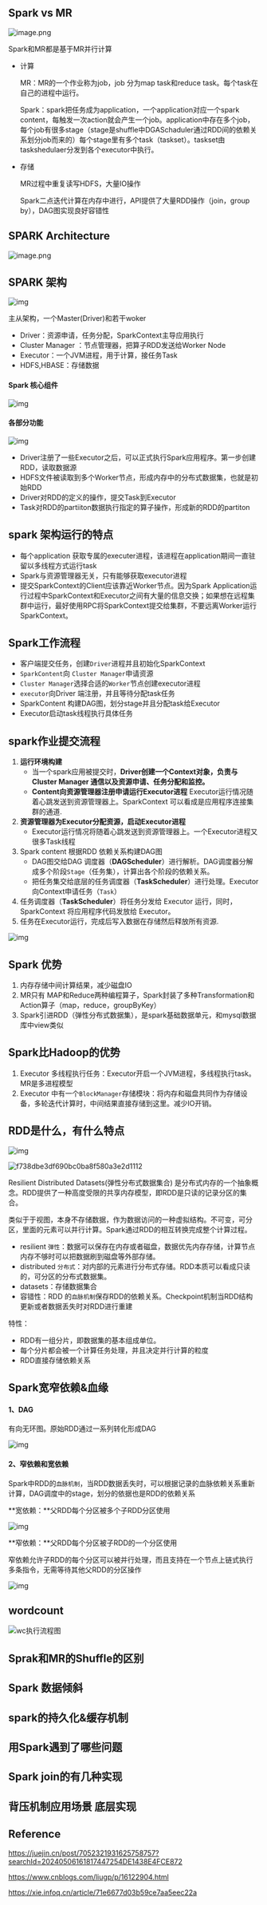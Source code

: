  

## Spark vs MR

![image.png](https://p6-juejin.byteimg.com/tos-cn-i-k3u1fbpfcp/e0c96476a819418686b9b46baf7951c7~tplv-k3u1fbpfcp-zoom-in-crop-mark:1512:0:0:0.awebp)

Spark和MR都是基于MR并行计算

- 计算

  MR：MR的一个作业称为job，job 分为map task和reduce task。每个task在自己的进程中运行。

  Spark：spark把任务成为application，一个application对应一个spark content，每触发一次action就会产生一个job。application中存在多个job，每个job有很多stage（stage是shuffle中DGASchaduler通过RDD间的依赖关系划分job而来的）每个stage里有多个task（taskset）。taskset由taskshedulaer分发到各个executor中执行。

- 存储

  MR过程中重复读写HDFS，大量IO操作

  Spark二点迭代计算在内存中进行，API提供了大量RDD操作（join，group by），DAG图实现良好容错性

## SPARK Architecture

![image.png](https://p1-juejin.byteimg.com/tos-cn-i-k3u1fbpfcp/a66bb7a6aaba462097ea327f0c6eacff~tplv-k3u1fbpfcp-zoom-in-crop-mark:1512:0:0:0.awebp?)

## SPARK 架构

![img](https://uploadfiles.nowcoder.com/files/20240320/261038666_1710946095702/.jpg)

主从架构，一个Master(Driver)和若干woker

- Driver：资源申请，任务分配，SparkContext主导应用执行
- Cluster Manager ：节点管理器，把算子RDD发送给Worker Node
- Executor：一个JVM进程，用于计算，接任务Task
- HDFS,HBASE：存储数据

#### Spark 核心组件

![img](https://static001.geekbang.org/infoq/37/37ffe974627175391384fcf34dbccc35.png)

#### 各部分功能

![img](https://static001.geekbang.org/infoq/9f/9fdc3427eaf284a2b6d3e439ada9dbdd.png)

- Driver注册了一些Executor之后，可以正式执行Spark应用程序。第一步创建RDD，读取数据源
- HDFS文件被读取到多个Worker节点，形成内存中的分布式数据集，也就是初始RDD
- Driver对RDD的定义的操作，提交Task到Executor
- Task对RDD的partiiton数据执行指定的算子操作，形成新的RDD的partiton

## spark 架构运行的特点

- 每个application 获取专属的executer进程，该进程在application期间一直驻留以多线程方式运行task
- Spark与资源管理器无关，只有能够获取executor进程
- 提交SparkContext的Client应该靠近Worker节点。因为Spark Application运行过程中SparkContext和Executor之间有大量的信息交换；如果想在远程集群中运行，最好使用RPC将SparkContext提交给集群，不要远离Worker运行SparkContext。

## Spark工作流程

- 客户端提交任务，创建`Driver`进程并且初始化SparkContext
- `SparkContent`向 `Cluster Manager`申请资源
-  `Cluster Manager`选择合适的`Worker`节点创建executor进程
- `executor`向Driver 端注册，并且等待分配task任务
- SparkContent 构建DAG图，划分stage并且分配task给Executor
- Executor启动task线程执行具体任务

## spark作业提交流程

1. **运行环境构建** 
   - 当一个spark应用被提交时，**Driver创建一个Context对象，负责与Cluster Manager 通信以及资源申请、任务分配和监控。**
   - **Content向资源管理器注册申请运行Executor进程** Executor运行情况随着心跳发送到资源管理器上。SparkContext 可以看成是应用程序连接集群的通道.
2. **资源管理器为Executor分配资源，启动Executor进程**
   - Executor运行情况将随着心跳发送到资源管理器上。一个Executor进程又很多Task线程
3. Spark content 根据RDD 依赖关系构建DAG图
   - DAG图交给DAG 调度器（**DAGScheduler**）进行解析。DAG调度器分解成多个阶段`Stage`（任务集），计算出各个阶段的依赖关系。
   - 把任务集交给底层的任务调度器（**TaskScheduler**）进行处理。Executor向Context申请任务（`Task`）
4. 任务调度器（**TaskScheduler**）将任务分发给 Executor 运行，同时，SparkContext 将应用程序代码发放给 Executor。
5. 任务在Executor运行，完成后写入数据在存储然后释放所有资源.

![img](https://images2018.cnblogs.com/blog/1228818/201804/1228818-20180425172026316-1086206534.png)

## Spark 优势

1. 内存存储中间计算结果，减少磁盘IO
2. MR只有 MAP和Reduce两种编程算子，Spark封装了多种Transformation和Action算子（map，reduce，groupByKey）
3. Spark引进RDD（弹性分布式数据集），是spark基础数据单元，和mysql数据库中view类似

## Spark比Hadoop的优势

1. Executor 多线程执行任务：Executor开启一个JVM进程，多线程执行task。MR是多进程模型
2. Executor 中有一个`BlockManager`存储模块：将内存和磁盘共同作为存储设备，多轮迭代计算时，中间结果直接存储到这里。减少IO开销。

## RDD是什么，有什么特点

![img](https://pic2.zhimg.com/80/v2-15aa361a456b5283a51632420dc7aa55_720w.webp)

![f738dbe3df690bc0ba8f580a3e2d1112](https://p3-juejin.byteimg.com/tos-cn-i-k3u1fbpfcp/e5caa08f11304397a3a1164f5e74c739~tplv-k3u1fbpfcp-zoom-in-crop-mark:1512:0:0:0.awebp)

Resilient Distributed Datasets(弹性分布式数据集合) 是分布式内存的一个抽象概念。RDD提供了一种高度受限的共享内存模型，即RDD是只读的记录分区的集合。

类似于于视图，本身不存储数据，作为数据访问的一种虚拟结构。不可变，可分区，里面的元素可以并行计算。Spark通过RDD的相互转换完成整个计算过程。

- resilient `弹性`：数据可以保存在内存或者磁盘，数据优先内存存储，计算节点内存不够时可以把数据刷到磁盘等外部存储。
- distributed `分布式`：对内部的元素进行分布式存储。RDD本质可以看成只读的，可分区的分布式数据集。
- datasets：存储数据集合
- 容错性：RDD 的`血脉机制`保存RDD的依赖关系。Checkpoint机制当RDD结构更新或者数据丢失时对RDD进行重建

特性：

- RDD有一组分片，即数据集的基本组成单位。
- 每个分片都会被一个计算任务处理，并且决定并行计算的粒度
- RDD直接存储依赖关系

## Spark宽窄依赖&血缘

#### 1、DAG

有向无环图。原始RDD通过一系列转化形成DAG

![img](https://img2022.cnblogs.com/blog/1601821/202204/1601821-20220416171707366-810064490.png)

#### 2、窄依赖和宽依赖

Spark中RDD的`血脉机制`，当RDD数据丢失时，可以根据记录的血脉依赖关系重新计算，DAG调度中的stage，划分的依据也是RDD的依赖关系

**宽依赖：**父RDD每个分区被多个子RDD分区使用

![img](https://img2022.cnblogs.com/blog/1601821/202204/1601821-20220416171657817-1513169131.png)

**窄依赖：**父RDD每个分区被子RDD的一个分区使用

窄依赖允许子RDD的每个分区可以被并行处理，而且支持在一个节点上链式执行多条指令，无需等待其他父RDD的分区操作

![img](https://img2022.cnblogs.com/blog/1601821/202204/1601821-20220416171650540-1125656506.png)

## wordcount

![wc执行流程图](https://p1-jj.byteimg.com/tos-cn-i-t2oaga2asx/gold-user-assets/2019/4/20/16a3898802df75c3~tplv-t2oaga2asx-jj-mark:3024:0:0:0:q75.png)

## Sprak和MR的Shuffle的区别

## Spark 数据倾斜

## spark的持久化&缓存机制

## 用Spark遇到了哪些问题

## Spark join的有几种实现

## 背压机制应用场景 底层实现

## Reference

https://juejin.cn/post/7052321931625758757?searchId=20240506161817447254DE1438E4FCE872

https://www.cnblogs.com/liugp/p/16122904.html

https://xie.infoq.cn/article/71e6677d03b59ce7aa5eec22a
